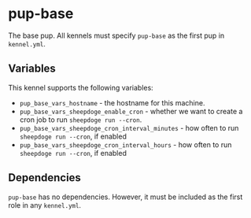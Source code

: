 # pup-base

The base pup. All kennels must specify `pup-base` as the first pup in
`kennel.yml`.

## Variables

This kennel supports the following variables:
- `pup_base_vars_hostname` - the hostname for this machine.
- `pup_base_vars_sheepdoge_enable_cron` - whether we want to create a cron job
  to run `sheepdoge run --cron`.
- `pup_base_vars_sheepdoge_cron_interval_minutes` - how often to run `sheepdoge
  run --cron`, if enabled
- `pup_base_vars_sheepdoge_cron_interval_hours` - how often to run `sheepdoge
  run --cron`, if enabled

## Dependencies

`pup-base` has no dependencies. However, it must be included as the first role
in any `kennel.yml`.
